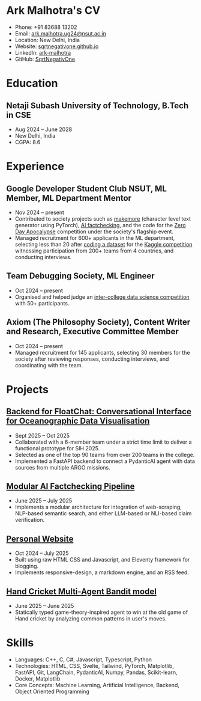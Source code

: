 # Ark Malhotra's CV

- Phone: +91 83688 13202
- Email: [ark.malhotra.ug24@nsut.ac.in](mailto:ark.malhotra.ug24@nsut.ac.in)
- Location: New Delhi, India
- Website: [sqrtnegativone.github.io](https://sqrtnegativone.github.io/)
- LinkedIn: [ark-malhotra](https://linkedin.com/in/ark-malhotra)
- GitHub: [SqrtNegativOne](https://github.com/SqrtNegativOne)


# Education

## Netaji Subash University of Technology, B.Tech in CSE

- Aug 2024 – June 2028
- New Delhi, India
- CGPA: 8.6

# Experience

## Google Developer Student Club NSUT, ML Member, ML Department Mentor

- Nov 2024 – present
- Contributed to society projects such as [makemore](https://github.com/SqrtNegativOne/makemore) (character level text generator using PyTorch), [AI factchecking](https://github.com/SqrtNegativOne/AI-factcheck), and the code for the [Zero Day Apocalypse](https://unstop.com/hackathons/zero-day-apocalypse-shunya-netaji-subhas-university-of-technology-nsut-delhi-1549448) competition under the society's flagship event.
- Managed recruitment for 600+ applicants in the ML department, selecting less than 20 after [coding a dataset](https://github.com/SqrtNegativOne/competition-dataset-generation) for the [Kaggle competition](https://www.kaggle.com/competitions/recruitment-task-for-gdsc-ml/overview) witnessing participation from 200+ teams from 4 countries, and conducting interviews.

## Team Debugging Society, ML Engineer

- Oct 2024 – present
- Organised and helped judge an [inter-college data science competition](https://unstop.com/hackathons/datasphere-data-analytics-challenge-spacecon-2025-netaji-subhas-university-of-technology-nsut-delhi-1382127) with 50+ participants.

## Axiom (The Philosophy Society), Content Writer and Research, Executive Committee Member

- Oct 2024 – present
- Managed recruitment for 145 applicants, selecting 30 members for the society after reviewing responses, conducting interviews, and coordinating with the team.

# Projects

## [Backend for FloatChat: Conversational Interface for Oceanographic Data Visualisation](https://github.com/SqrtNegativOne/resume/blob/main/resources/SIH.pdf)

- Sept 2025 – Oct 2025
- Collaborated with a 6-member team under a strict time limit to deliver a functional prototype for SIH 2025.
- Selected as one of the top 90 teams from over 200 teams in the college.
- Implemented a FastAPI backend to connect a PydanticAI agent with data sources from multiple ARGO missions.

## [Modular AI Factchecking Pipeline](https://github.com/SqrtNegativOne/AI-factcheck)

- June 2025 – July 2025
- Implements a modular architecture for integration of web-scraping, NLP-based semantic search, and either LLM-based or NLI-based claim verification.

## [Personal Website](https://github.com/SqrtNegativOne/sqrtnegativone.github.io)

- Oct 2024 – July 2025
- Built using raw HTML CSS and Javascript, and Eleventy framework for blogging.
- Implements responsive-design, a markdown engine, and an RSS feed.

## [Hand Cricket Multi-Agent Bandit model](https://github.com/SqrtNegativOne/hand-cricket-MAB)

- June 2025 – June 2025
- Statically typed game-theory-inspired agent to win at the old game of Hand cricket by analyzing common patterns in user's moves.

# Skills

- Languages: C++, C, C#, Javascript, Typescript, Python
- Technologies: HTML, CSS, Svelte, Tailwind, PyTorch, Matplotlib, FastAPI, Git, LangChain, PydanticAI, Numpy, Pandas, Scikit-learn, Docker, Matplotlib
- Core Concepts: Machine Learning, Artificial Intelligence, Backend, Object Oriented Programming
